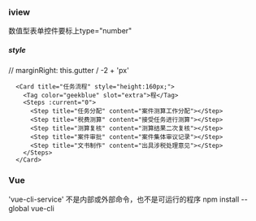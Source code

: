 ### iview
数值型表单控件要标上type="number"

##### style
// marginRight: this.gutter / -2 + 'px'

      <Card title="任务流程" style="height:160px;">
        <Tag color="geekblue" slot="extra">程</Tag>
        <Steps :current="0">
          <Step title="任务分配" content="案件测算工作分配"></Step>
          <Step title="税费测算" content="接受任务进行测算"></Step>
          <Step title="测算复核" content="测算结果二次复核"></Step>
          <Step title="案件审批" content="案件集体审议记录"></Step>
          <Step title="文书制作" content="出具涉税处理意见"></Step>
        </Steps>
      </Card>

### Vue 
'vue-cli-service' 不是内部或外部命令，也不是可运行的程序
npm install --global vue-cli